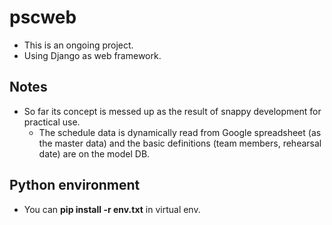 # pscweb
- This is an ongoing project.
- Using Django as web framework.

## Notes
- So far its concept is messed up as the result of snappy development for practical use.
    - The schedule data is dynamically read from Google spreadsheet (as the master data) and the basic definitions (team members, rehearsal date) are on the model DB.

## Python environment
- You can __pip install -r env.txt__ in virtual env.
